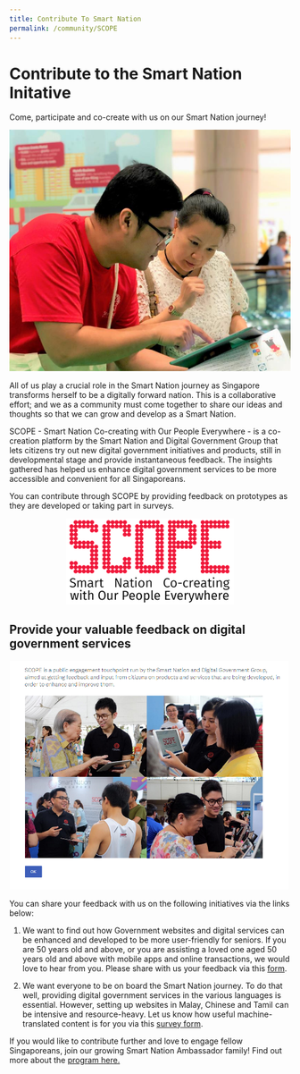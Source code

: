 ```yaml
---
title: Contribute To Smart Nation
permalink: /community/SCOPE
---
```


# Contribute to the Smart Nation Initative

Come, participate and co-create with us on our Smart Nation journey!

![Member of public doing SCOPE with a Smart Nation Ambassador](/images/community/scope-sn-ambassdor.jpg)

All of us play a crucial role in the Smart Nation journey as Singapore transforms herself to be a digitally forward nation. This is a collaborative effort; and we as a community must come together to share our ideas and thoughts so that we can grow and develop as a Smart Nation.

SCOPE - Smart Nation Co-creating with Our People Everywhere - is a co-creation platform by the Smart Nation and Digital Government Group that lets citizens try out new digital government initiatives and products, still in developmental stage and provide instantaneous feedback. The insights gathered has helped us enhance digital government services to be more accessible and convenient for all Singaporeans.

You can contribute through SCOPE by providing feedback on prototypes as they are developed or taking part in surveys.

<div style="width:100%;display:flex;justify-content:center;"><div style="width:300px;"><img src="/images/community/scope-logo.png"></div></div>

## Provide your valuable feedback on digital government services

![SCOPE Screenshot](/images/community/scope-outreach-screenshot.png)

You can share your feedback with us on the following initiatives via the links below:

1.  We want to find out how Government websites and digital services can be enhanced and developed to be more user-friendly for seniors. If you are 50 years old and above, or you are assisting a loved one aged 50 years old and above with mobile apps and online transactions, we would love to hear from you. Please share with us your feedback via this <a href="https://www.research.net/r/Digital4seniors" target="_blank">form</a>.
    
2.  We want everyone to be on board the Smart Nation journey. To do that well, providing digital government services in the various languages is essential. However, setting up websites in Malay, Chinese and Tamil can be intensive and resource-heavy. Let us know how useful machine-translated content is for you via this <a href="https://www.research.net/r/MultilanguageGovt" target="_blank">survey form</a>.

If you would like to contribute further and love to engage fellow Singaporeans, join our growing Smart Nation Ambassador family! Find out more about the [program here.](/community/smart-nation-ambassadors)

